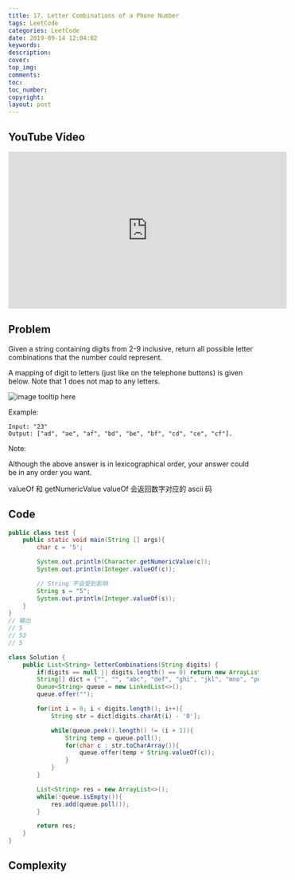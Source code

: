 ```yaml
---
title: 17. Letter Combinations of a Phone Number
tags: LeetCode
categories: LeetCode
date: 2019-09-14 12:04:02
keywords:
description:
cover:
top_img:
comments:
toc:
toc_number:
copyright:
layout: post
---
```


## YouTube Video

<iframe width="560" height="315" src="https://www.youtube.com/embed/1moKZtCU2QI" frameborder="0" allow="accelerometer; autoplay; encrypted-media; gyroscope; picture-in-picture" allowfullscreen></iframe>

## Problem

Given a string containing digits from 2-9 inclusive, return all possible letter combinations that the number could represent.

A mapping of digit to letters (just like on the telephone buttons) is given below. Note that 1 does not map to any letters.

![image tooltip here](/assets/17.png)

Example:

```
Input: "23"
Output: ["ad", "ae", "af", "bd", "be", "bf", "cd", "ce", "cf"].
```

Note:

Although the above answer is in lexicographical order, your answer could be in any order you want.

valueOf 和 getNumericValue
valueOf 会返回数字对应的 ascii 码

## Code

```java
public class test {
    public static void main(String [] args){
        char c = '5';

        System.out.println(Character.getNumericValue(c));
        System.out.println(Integer.valueOf(c));

        // String 不会受到影响
        String s = "5";
        System.out.println(Integer.valueOf(s));
    }
}
// 输出
// 5
// 53
// 5
```

```java
class Solution {
    public List<String> letterCombinations(String digits) {
        if(digits == null || digits.length() == 0) return new ArrayList<>();
        String[] dict = {"", "", "abc", "def", "ghi", "jkl", "mno", "pqrs", "tuv", "wxyz"};
        Queue<String> queue = new LinkedList<>();
        queue.offer("");

        for(int i = 0; i < digits.length(); i++){
            String str = dict[digits.charAt(i) - '0'];

            while(queue.peek().length() != (i + 1)){
                String temp = queue.poll();
                for(char c : str.toCharArray()){
                    queue.offer(temp + String.valueOf(c));
                }
            }
        }

        List<String> res = new ArrayList<>();
        while(!queue.isEmpty()){
            res.add(queue.poll());
        }

        return res;
    }
}
```

## Complexity
